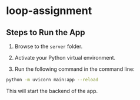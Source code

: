 ﻿# loop-assignment

## Steps to Run the App

1. Browse to the `server` folder.

2. Activate your Python virtual environment.

3. Run the following command in the command line:
```bash
python -m uvicorn main:app --reload
```

This will start the backend of the app.

